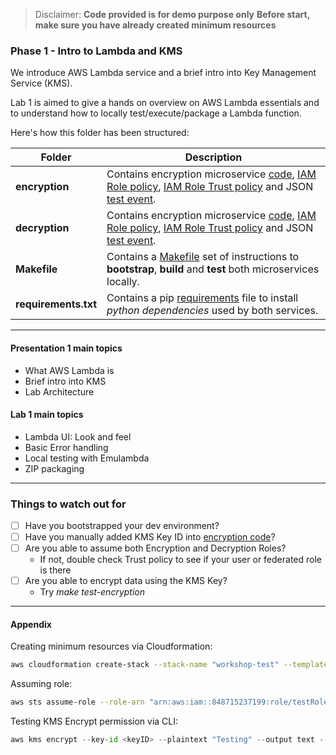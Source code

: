 > Disclaimer: **Code provided is for demo purpose only**
**Before start, make sure you have already created minimum resources**

### Phase 1 - Intro to Lambda and KMS

We introduce AWS Lambda service and a brief intro into Key Management Service (KMS). 

Lab 1 is aimed to give a hands on overview on AWS Lambda essentials and to understand how to locally test/execute/package a Lambda function.

Here's how this folder has been structured:

| Folder | Description |
| --- | --- | 
| **encryption** | Contains encryption microservice [code](encryption/encryption_service.py), [IAM Role policy](encryption/role_policy.json), [IAM Role Trust policy](encryption/role_trust_policy.json) and JSON [test event](encryption/test-encryption.json). |
| **decryption** | Contains encryption microservice [code](decryption/decryption_service.py), [IAM Role policy](decryption/role_policy.json), [IAM Role Trust policy](decryption/role_trust_policy.json) and JSON [test event](decryption/test-decryption.json). |
| **Makefile** | Contains a [Makefile](Makefile) set of instructions to **bootstrap**, **build** and **test** both microservices locally. |
| **requirements.txt** | Contains a pip [requirements](requirements.txt) file to install *python dependencies* used by both services. |

---

#### Presentation 1 main topics 

* What AWS Lambda is
* Brief intro into KMS
* Lab Architecture

#### Lab 1 main topics 

* Lambda UI: Look and feel
* Basic Error handling
* Local testing with Emulambda
* ZIP packaging

---

### Things to watch out for

- [ ] Have you bootstrapped your dev environment?
- [ ] Have you manually added KMS Key ID into [encryption code](encryption/encryption_service.py)?
- [ ] Are you able to assume both Encryption and Decryption Roles?
    - If not, double check Trust policy to see if your user or federated role is there
- [ ] Are you able to encrypt data using the KMS Key?
    - Try *make test-encryption*

---

#### Appendix

Creating minimum resources via Cloudformation:

```bash
aws cloudformation create-stack --stack-name "workshop-test" --template-body file://cloudformation/minimum_resources.yaml --capabilities="CAPABILITY_IAM" --parameters ParameterKey=User,ParameterValue=$USER --disable-rollback
```

Assuming role:

```bash
aws sts assume-role --role-arn "arn:aws:iam::848715237199:role/testRoles-EncryptionServiceIAMRole-O2BHJEJ8IIOD" --role-session-name "TemporarySession"
```

Testing KMS Encrypt permission via CLI:

```python
aws kms encrypt --key-id <keyID> --plaintext "Testing" --output text --region eu-west-1
```
